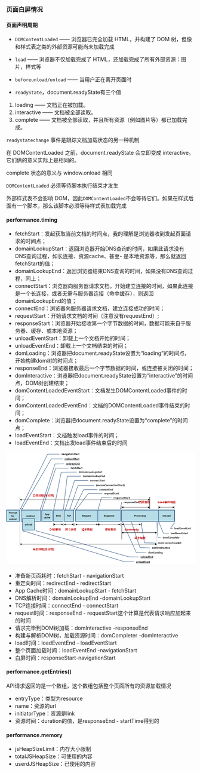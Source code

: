 ### 页面白屏情况


#### 页面声明周期

- `DOMContentLoaded` —— 浏览器已完全加载 HTML，并构建了 DOM 树，但像 <img> 和样式表之类的外部资源可能尚未加载完成

- `load` —— 浏览器不仅加载完成了 HTML，还加载完成了所有外部资源：图片，样式等

- `beforeunload/unload` —— 当用户正在离开页面时

-  `readyState`，document.readyState有三个值
  1. loading —— 文档正在被加载。
  2. interactive —— 文档被全部读取。
  3. complete —— 文档被全部读取，并且所有资源（例如图片等）都已加载完成。


`readystatechange` 事件是跟踪文档加载状态的另一种机制


在 DOMContentLoaded 之前，document.readyState 会立即变成 interactive。它们俩的意义实际上是相同的。

complete 状态的意义与 window.onload 相同


`DOMContentLoaded` 必须等待脚本执行结束才发生


外部样式表不会影响 DOM，因此`DOMContentLoaded`不会等待它们。如果在样式后面有一个脚本，那么该脚本必须等待样式表加载完成


#### performance.timing
- fetchStart：发起获取当前文档的时间点，我的理解是浏览器收到发起页面请求的时间点；
- domainLookupStart：返回浏览器开始DNS查询的时间，如果此请求没有DNS查询过程，如长连接、资源cache、甚至- 是本地资源等，那么就返回fetchStart的值；
- domainLookupEnd：返回浏览器结束DNS查询的时间，如果没有DNS查询过程，同上；
- connectStart：浏览器向服务器请求文档，开始建立连接的时间，如果此连接是一个长连接，或者无需与服务器连接（命中缓存），则返回domainLookupEnd的值；
- connectEnd：浏览器向服务器请求文档，建立连接成功的时间；
- requestStart：开始请求文档的时间（注意没有requestEnd）;
- responseStart：浏览器开始接收第一个字节数据的时间，数据可能来自于服务器、缓存、或本地资源；
- unloadEventStart：卸载上一个文档开始的时间；
- unloadEventEnd：卸载上一个文档结束的时间；
- domLoading：浏览器把document.readyState设置为“loading”的时间点，开始构建dom树的时间点；
- responseEnd：浏览器接收最后一个字节数据的时间，或连接被关闭的时间；
- domInteractive：浏览器把document.readyState设置为“interactive”的时间点，DOM树创建结束；
- domContentLoadedEventStart：文档发生DOMContentLoaded事件的时间；
- domContentLoadedEventEnd：文档的DOMContentLoaded事件结束的时间；
- domComplete：浏览器把document.readyState设置为“complete”的时间点；
- loadEventStart：文档触发load事件的时间；
- loadEventEnd：文档出发load事件结束后的时间

![timing](./timing.png)

- 准备新页面耗时：fetchStart - navigationStart
- 重定向时间：redirectEnd - redirectStart
- App Cache时间：domainLookupStart - fetchStart
- DNS解析时间：domainLookupEnd -domainLookupStart
- TCP连接时间：connectEnd - connectStart
- request时间：responseEnd - requestStart这个计算是代表请求响应加起来的时间
- 请求完毕到DOM树加载：domInteractive -responseEnd
- 构建与解析DOM树，加载资源时间：domCompleter -domInteractive
- load时间：loadEventEnd - loadEventStart
- 整个页面加载时间：loadEventEnd -navigationStart
- 白屏时间：responseStart-navigationStart

#### performance.getEntries()

API请求返回的是一个数组，这个数组包括整个页面所有的资源加载情况

- entryType：类型为resource
- name：资源的url
- initiatorType：资源是link
- 资源时间：duration的值，是responseEnd - startTime得到的


####  performance.memory

- jsHeapSizeLimit：内存大小限制
- totalJSHeapSize：可使用的内容
- userdJSHeapSize：已使用的内容